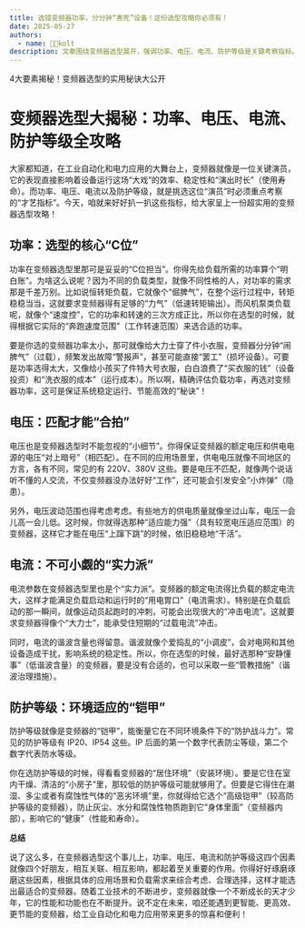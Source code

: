 ```yaml
---
title: 选错变频器功率，分分钟“害死”设备！这份选型攻略你必须有！
date: 2025-05-27
authors:
  - name: 🧑‍💼kolt
description: 文章围绕变频器选型展开，强调功率、电压、电流、防护等级是关键考察指标。功率是选型核心，需精确评估负载功率，避免过大或过小；电压要与供电电源匹配，考虑电压波动范围；电流方面，变频器额定电流应大于负载额定电流，关注电流谐波含量；防护等级像“铠甲”，要根据安装环境选择。这四个因素相互关联，需结合具体场景和负载需求综合考量、合理选型，且随着工业技术进步，未来变频器性能和功能有望进一步提升。   
---
```


4大要素揭秘！变频器选型的实用秘诀大公开
# 变频器选型大揭秘：功率、电压、电流、防护等级全攻略

大家都知道，在工业自动化和电力应用的大舞台上，变频器就像是一位关键演员，它的表现直接影响着设备运行这场“大戏”的效率、稳定性和“演出时长”（使用寿命）。而功率、电压、电流以及防护等级，就是挑选这位“演员”时必须重点考察的“才艺指标”。今天，咱就来好好扒一扒这些指标，给大家呈上一份超实用的变频器选型攻略！

## 功率：选型的核心“C位”
功率在变频器选型里那可是妥妥的“C位担当”。你得先给负载所需的功率算个“明白账”。为啥这么说呢？因为不同的负载类型，就像不同性格的人，对功率的需求那是千差万别。比如说恒转矩负载，它就像个“倔脾气”，在整个运行过程中，转矩稳稳当当，这就要求变频器得有足够的“力气”（低速转矩输出）。而风机泵类负载呢，就像个“速度控”，它的功率和转速的三次方成正比，所以你在选型的时候，就得根据它实际的“奔跑速度范围”（工作转速范围）来选合适的功率。

要是你选的变频器功率太小，那可就像给大力士穿了件小衣服，变频器分分钟“闹脾气”（过载），频繁发出故障“警报声”，甚至可能直接“罢工”（损坏设备）。可要是功率选得太大，又像给小孩买了件特大号衣服，白白浪费了“买衣服的钱”（设备投资）和“洗衣服的成本”（运行成本）。所以啊，精确评估负载功率，再选对变频器功率，这可是保证系统稳定运行、节能高效的“秘诀”！

## 电压：匹配才能“合拍”
电压也是变频器选型时不能忽视的“小细节”。你得保证变频器的额定电压和供电电源的电压“对上暗号”（相匹配）。在不同的应用场景里，供电电压就像不同地区的方言，各有不同，常见的有 220V、380V 这些。要是电压不匹配，就像两个说话听不懂的人交流，不仅变频器没办法好好“工作”，还可能会引发安全“小炸弹”（隐患）。

另外，电压波动范围也得考虑考虑。有些地方的供电质量就像坐过山车，电压一会儿高一会儿低。这时候，你就得选那种“适应能力强”（具有较宽电压适应范围）的变频器，这样它才能在电压“上蹿下跳”的时候，依旧稳稳地“干活”。

## 电流：不可小觑的“实力派”
电流参数在变频器选型里也是个“实力派”。变频器的额定电流得比负载的额定电流大，这样才能满足负载启动和运行时的“用电胃口”（电流需求）。特别是在负载启动的那一瞬间，就像运动员起跑时的冲刺，可能会出现很大的“冲击电流”。这就要求变频器得像个“大力士”，能承受住短期的“过载电流”冲击。

同时，电流的谐波含量也得留意。谐波就像个爱捣乱的“小调皮”，会对电网和其他设备造成干扰，影响系统的稳定性。所以，你在选型的时候，最好选那种“安静懂事”（低谐波含量）的变频器，要是没有合适的，也可以采取一些“管教措施”（谐波治理措施）。

## 防护等级：环境适应的“铠甲”
防护等级就像是变频器的“铠甲”，能衡量它在不同环境条件下的“防护战斗力”。常见的防护等级有 IP20、IP54 这些。IP 后面的第一个数字代表防尘等级，第二个数字代表防水等级。

你在选防护等级的时候，得看看变频器的“居住环境”（安装环境）。要是它住在室内干燥、清洁的“小房子”里，那较低的防护等级可能就够用了。但要是它得住在潮湿、多尘或者有腐蚀性气体的“恶劣环境”里，你就得给它选个“高级铠甲”（较高防护等级的变频器），防止灰尘、水分和腐蚀性物质跑到它“身体里面”（变频器内部），影响它的“健康”（性能和寿命）。

**总结**

说了这么多，在变频器选型这个事儿上，功率、电压、电流和防护等级这四个因素就像四个好朋友，相互关联、相互影响，都起着至关重要的作用。你得好好琢磨琢磨这些因素，根据具体的应用场景和负载需求来综合考虑、合理选择，这样才能选出最适合的变频器。随着工业技术的不断进步，变频器就像一个不断成长的天才少年，它的性能和功能也在不断提升。说不定在未来，咱还能遇到更智能、更高效、更节能的变频器，给工业自动化和电力应用带来更多的惊喜和便利！ 
